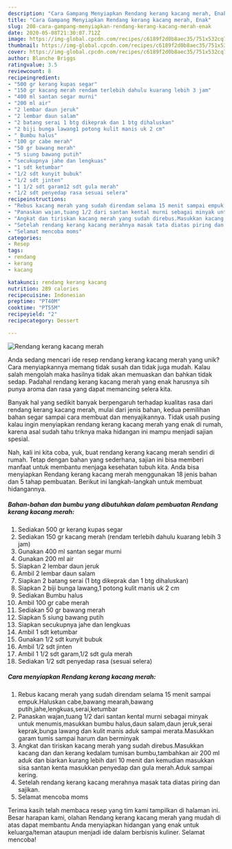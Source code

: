 ```yaml
---
description: "Cara Gampang Menyiapkan Rendang kerang kacang merah, Enak"
title: "Cara Gampang Menyiapkan Rendang kerang kacang merah, Enak"
slug: 208-cara-gampang-menyiapkan-rendang-kerang-kacang-merah-enak
date: 2020-05-08T21:30:07.712Z
image: https://img-global.cpcdn.com/recipes/c6189f2d0b8aec35/751x532cq70/rendang-kerang-kacang-merah-foto-resep-utama.jpg
thumbnail: https://img-global.cpcdn.com/recipes/c6189f2d0b8aec35/751x532cq70/rendang-kerang-kacang-merah-foto-resep-utama.jpg
cover: https://img-global.cpcdn.com/recipes/c6189f2d0b8aec35/751x532cq70/rendang-kerang-kacang-merah-foto-resep-utama.jpg
author: Blanche Briggs
ratingvalue: 3.5
reviewcount: 8
recipeingredient:
- "500 gr kerang kupas segar"
- "150 gr kacang merah rendam terlebih dahulu kuarang lebih 3 jam"
- "400 ml santan segar murni"
- "200 ml air"
- "2 lembar daun jeruk"
- "2 lembar daun salam"
- "2 batang serai 1 btg dikeprak dan 1 btg dihaluskan"
- "2 biji bunga lawang1 potong kulit manis uk 2 cm"
- " Bumbu halus"
- "100 gr cabe merah"
- "50 gr bawang merah"
- "5 siung bawang putih"
- "secukupnya jahe dan lengkuas"
- "1 sdt ketumbar"
- "1/2 sdt kunyit bubuk"
- "1/2 sdt jinten"
- "1 1/2 sdt garam12 sdt gula merah"
- "1/2 sdt penyedap rasa sesuai selera"
recipeinstructions:
- "Rebus kacang merah yang sudah direndam selama 15 menit sampai empuk.Haluskan cabe,bawang mearah,bawang putih,jahe,lengkuas,serai,ketumbar"
- "Panaskan wajan,tuang 1/2 dari santan kental murni sebagai minyak untuk menumis,masukkan bumbu halus,daun salam,daun jeruk,serai keprak,bunga lawang dan kulit manis aduk sampai merata.Masukkan garam tumis sampai harum dan berminyak"
- "Angkat dan tiriskan kacang merah yang sudah direbus.Masukkan kacang dan dan kerang kedalam tumisan bumbu,tambahkan air 200 ml aduk dan biarkan kurang lebih dari 10 menit dan kemudian masukkan sisa santan kenta masukkan penyedap dan gula merah.Aduk sampai kering."
- "Setelah rendang kerang kacang merahnya masak tata diatas piring dan sajikan."
- "Selamat mencoba moms"
categories:
- Resep
tags:
- rendang
- kerang
- kacang

katakunci: rendang kerang kacang 
nutrition: 289 calories
recipecuisine: Indonesian
preptime: "PT40M"
cooktime: "PT55M"
recipeyield: "2"
recipecategory: Dessert

---
```



![Rendang kerang kacang merah](https://img-global.cpcdn.com/recipes/c6189f2d0b8aec35/751x532cq70/rendang-kerang-kacang-merah-foto-resep-utama.jpg)

Anda sedang mencari ide resep rendang kerang kacang merah yang unik? Cara menyiapkannya memang tidak susah dan tidak juga mudah. Kalau salah mengolah maka hasilnya tidak akan memuaskan dan bahkan tidak sedap. Padahal rendang kerang kacang merah yang enak harusnya sih punya aroma dan rasa yang dapat memancing selera kita.



Banyak hal yang sedikit banyak berpengaruh terhadap kualitas rasa dari rendang kerang kacang merah, mulai dari jenis bahan, kedua pemilihan bahan segar sampai cara membuat dan menyajikannya. Tidak usah pusing kalau ingin menyiapkan rendang kerang kacang merah yang enak di rumah, karena asal sudah tahu triknya maka hidangan ini mampu menjadi sajian spesial.


Nah, kali ini kita coba, yuk, buat rendang kerang kacang merah sendiri di rumah. Tetap dengan bahan yang sederhana, sajian ini bisa memberi manfaat untuk membantu menjaga kesehatan tubuh kita. Anda bisa menyiapkan Rendang kerang kacang merah menggunakan 18 jenis bahan dan 5 tahap pembuatan. Berikut ini langkah-langkah untuk membuat hidangannya.

<!--inarticleads1-->

##### Bahan-bahan dan bumbu yang dibutuhkan dalam pembuatan Rendang kerang kacang merah:

1. Sediakan 500 gr kerang kupas segar
1. Sediakan 150 gr kacang merah (rendam terlebih dahulu kuarang lebih 3 jam)
1. Gunakan 400 ml santan segar murni
1. Gunakan 200 ml air
1. Siapkan 2 lembar daun jeruk
1. Ambil 2 lembar daun salam
1. Siapkan 2 batang serai (1 btg dikeprak dan 1 btg dihaluskan)
1. Siapkan 2 biji bunga lawang,1 potong kulit manis uk 2 cm
1. Sediakan  Bumbu halus
1. Ambil 100 gr cabe merah
1. Sediakan 50 gr bawang merah
1. Siapkan 5 siung bawang putih
1. Siapkan secukupnya jahe dan lengkuas
1. Ambil 1 sdt ketumbar
1. Gunakan 1/2 sdt kunyit bubuk
1. Ambil 1/2 sdt jinten
1. Ambil 1 1/2 sdt garam,1/2 sdt gula merah
1. Sediakan 1/2 sdt penyedap rasa (sesuai selera)




<!--inarticleads2-->

##### Cara menyiapkan Rendang kerang kacang merah:

1. Rebus kacang merah yang sudah direndam selama 15 menit sampai empuk.Haluskan cabe,bawang mearah,bawang putih,jahe,lengkuas,serai,ketumbar
1. Panaskan wajan,tuang 1/2 dari santan kental murni sebagai minyak untuk menumis,masukkan bumbu halus,daun salam,daun jeruk,serai keprak,bunga lawang dan kulit manis aduk sampai merata.Masukkan garam tumis sampai harum dan berminyak
1. Angkat dan tiriskan kacang merah yang sudah direbus.Masukkan kacang dan dan kerang kedalam tumisan bumbu,tambahkan air 200 ml aduk dan biarkan kurang lebih dari 10 menit dan kemudian masukkan sisa santan kenta masukkan penyedap dan gula merah.Aduk sampai kering.
1. Setelah rendang kerang kacang merahnya masak tata diatas piring dan sajikan.
1. Selamat mencoba moms




Terima kasih telah membaca resep yang tim kami tampilkan di halaman ini. Besar harapan kami, olahan Rendang kerang kacang merah yang mudah di atas dapat membantu Anda menyiapkan hidangan yang enak untuk keluarga/teman ataupun menjadi ide dalam berbisnis kuliner. Selamat mencoba!
